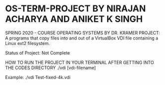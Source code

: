 # OS-TERM-PROJECT BY NIRAJAN ACHARYA AND ANIKET K SINGH
SPRING 2020 - COURSE OPERATING SYSTEMS BY DR. KRAMER
PROJECT: A programs that copy files into and out of a VirtualBox VDI file containing a Linux ext2 filesystem.

Status of Project: Not Complete 

 HOW TO RUN THE PROJECT
 IN YOUR TERMINAL AFTER GETTING INTO THE CODES DIRECTORY 
   ./vdi [vdi-filename]
   

Example: 
   ./vdi Test-fixed-4k.vdi 
   
 
 
